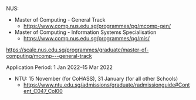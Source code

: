 NUS:
- Master of Computing - General Track
  - https://www.comp.nus.edu.sg/programmes/pg/mcomp-gen/
- Master of Computing - Information Systems Specialisation
  - https://www.comp.nus.edu.sg/programmes/pg/mis/

https://scale.nus.edu.sg/programmes/graduate/master-of-computing/mcomp---general-track

Application Period: 1 Jan 2022–15 Mar 2022

- NTU: 15 November (for CoHASS), 31 January (for all other Schools)
  - https://www.ntu.edu.sg/admissions/graduate/radmissionguide#Content_C047_Col00
